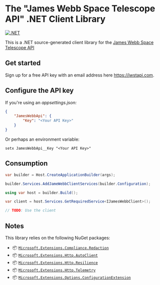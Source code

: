 ﻿# The "James Webb Space Telescope API" .NET Client Library

[![.NET](https://github.com/IEvangelist/jwst-client/actions/workflows/dotnet.yml/badge.svg)](https://github.com/IEvangelist/jwst-client/actions/workflows/dotnet.yml)

This is a .NET source-generated client library for the [James Webb Space Telescope API](https://api.jwstapi.com)

## Get started

Sign up for a free API key with an email address here https://jwstapi.com.

## Configure the API key

If you're using an _appsettings.json:_

```json
{
    "JamesWebbApi": {
        "Key": "<Your API Key>"
    }
}
```

Or perhaps an environment variable:

```
setx JamesWebbApi__Key "<Your API Key>"
```

## Consumption

```csharp
var builder = Host.CreateApplicationBuilder(args);

builder.Services.AddJameWebbClientServices(builder.Configuration);

using var host = builder.Build();

var client = host.Services.GetRequiredService<IJamesWebbClient>();

// TODO: Use the client
```

## Notes

This library relies on the following NuGet packages:

- 📦 [`Microsoft.Extensions.Compliance.Redaction`](https://nuget.org/packages/Microsoft.Extensions.Compliance.Redaction)
- 📦 [`Microsoft.Extensions.Http.AutoClient`](https://nuget.org/packages/Microsoft.Extensions.Http.AutoClient)
- 📦 [`Microsoft.Extensions.Http.Resilience`](https://nuget.org/packages/Microsoft.Extensions.Http.Resilience)
- 📦 [`Microsoft.Extensions.Http.Telemetry`](https://nuget.org/packages/Microsoft.Extensions.Http.Telemetry)
- 📦 [`Microsoft.Extensions.Options.ConfigurationExtension`](https://nuget.org/packages/Microsoft.Extensions.Options.ConfigurationExtension)
